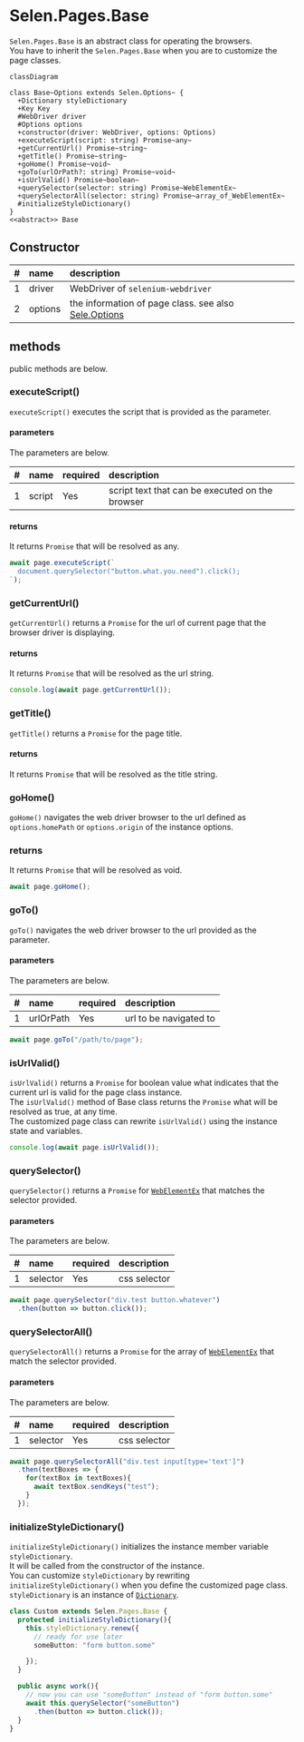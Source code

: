 # Selen.Pages.Base

```Selen.Pages.Base``` is an abstract class for operating the browsers.  
You have to inherit the ```Selen.Pages.Base``` when you are to customize the page classes.

``` mermaid
classDiagram

class Base~Options extends Selen.Options~ {
  +Dictionary styleDictionary
  +Key Key
  #WebDriver driver
  #Options options
  +constructor(driver: WebDriver, options: Options)
  +executeScript(script: string) Promise~any~
  +getCurrentUrl() Promise~string~
  +getTitle() Promise~string~
  +goHome() Promise~void~
  +goTo(urlOrPath?: string) Promise~void~
  +isUrlValid() Promise~boolean~
  +querySelector(selector: string) Promise~WebElementEx~
  +querySelectorAll(selector: string) Promise~array_of_WebElementEx~
  #initializeStyleDictionary()
}
<<abstract>> Base
```

## Constructor
|#|name|description|
|--:|:--|:--|
|1|driver|WebDriver of ```selenium-webdriver```|
|2|options|the information of page class. see also [Sele.Options](#/md/selen/options)|

## methods
public methods are below.

### executeScript()
```executeScript()``` executes the script that is provided as the parameter.

#### parameters
The parameters are below.

|#|name|required|description|
|--:|:--|:--|:--|
|1|script|Yes|script text that can be executed on the browser|

#### returns
It returns ```Promise``` that will be resolved as any.

``` typescript
await page.executeScript(`
  document.querySelector("button.what.you.need").click();
`);
```

### getCurrentUrl()
```getCurrentUrl()``` returns a ```Promise``` for the url of current page that the browser driver is displaying.

#### returns
It returns ```Promise``` that will be resolved as the url string.

``` typescript
console.log(await page.getCurrentUrl());
```

### getTitle()
```getTitle()``` returns a ```Promise``` for the page title.

#### returns
It returns ```Promise``` that will be resolved as the title string.

### goHome()
```goHome()``` navigates the web driver browser to the url defined as ```options.homePath``` or ```options.origin``` of the instance options.

### returns
It returns ```Promise``` that will be resolved as void.

``` typescript
await page.goHome();
```

### goTo()
```goTo()``` navigates the web driver browser to the url provided as the parameter.

#### parameters
The parameters are below.

|#|name|required|description|
|--:|:--|:--|:--|
|1|urlOrPath|Yes|url to be navigated to|

``` typescript
await page.goTo("/path/to/page");
```

### isUrlValid()
```isUrlValid()``` returns a ```Promise``` for boolean value what indicates that the current url is valid for the page class instance.  
The ```isUrlValid()``` method of Base class returns the ```Promise``` what will be resolved as true, at any time.  
The customized page class can rewrite ```isUrlValid()``` using the instance state and variables.

``` typescript
console.log(await page.isUrlValid());
```

### querySelector()
```querySelector()``` returns a ```Promise``` for [```WebElementEx```](#/md/selen/webelementex) that matches the selector provided.


#### parameters
The parameters are below.

|#|name|required|description|
|--:|:--|:--|:--|
|1|selector|Yes|css selector|

``` typescript
await page.querySelector("div.test button.whatever")
  .then(button => button.click());
```

### querySelectorAll()
```querySelectorAll()``` returns a ```Promise``` for the array of [```WebElementEx```](#/md/selen/webelementex) that match the selector provided.

#### parameters
The parameters are below.

|#|name|required|description|
|--:|:--|:--|:--|
|1|selector|Yes|css selector|

``` typescript
await page.querySelectorAll("div.test input[type='text']")
  .then(textBoxes => {
    for(textBox in textBoxes){
      await textBox.sendKeys("test");
    }
  });
```

### initializeStyleDictionary()
```initializeStyleDictionary()``` initializes the instance member variable ```styleDictionary```.  
It will be called from the constructor of the instance.  
You can customize ```styleDictionary``` by rewriting ```initializeStyleDictionary()``` when you define the customized page class.  
```styleDictionary``` is an instance of [```Dictionary```](#/md/selen/dictionary).

``` typescript
class Custom extends Selen.Pages.Base {
  protected initializeStyleDictionary(){
    this.styleDictionary.renew({
      // ready for use later
      someButton: "form button.some"

    });
  }

  public async work(){
    // now you can use "someButton" instead of "form button.some"
    await this.querySelector("someButton")
      .then(button => button.click());
  }
}
```
